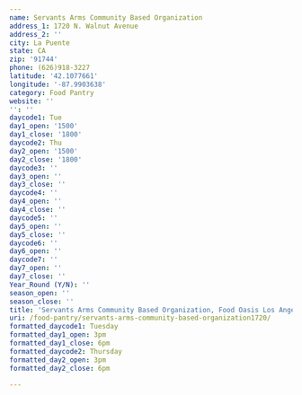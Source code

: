```yaml
---
name: Servants Arms Community Based Organization
address_1: 1720 N. Walnut Avenue
address_2: ''
city: La Puente
state: CA
zip: '91744'
phone: (626)918-3227
latitude: '42.1077661'
longitude: '-87.9903638'
category: Food Pantry
website: ''
'': ''
daycode1: Tue
day1_open: '1500'
day1_close: '1800'
daycode2: Thu
day2_open: '1500'
day2_close: '1800'
daycode3: ''
day3_open: ''
day3_close: ''
daycode4: ''
day4_open: ''
day4_close: ''
daycode5: ''
day5_open: ''
day5_close: ''
daycode6: ''
day6_open: ''
daycode7: ''
day7_open: ''
day7_close: ''
Year_Round (Y/N): ''
season_open: ''
season_close: ''
title: 'Servants Arms Community Based Organization, Food Oasis Los Angeles'
uri: /food-pantry/servants-arms-community-based-organization1720/
formatted_daycode1: Tuesday
formatted_day1_open: 3pm
formatted_day1_close: 6pm
formatted_daycode2: Thursday
formatted_day2_open: 3pm
formatted_day2_close: 6pm

---
```

